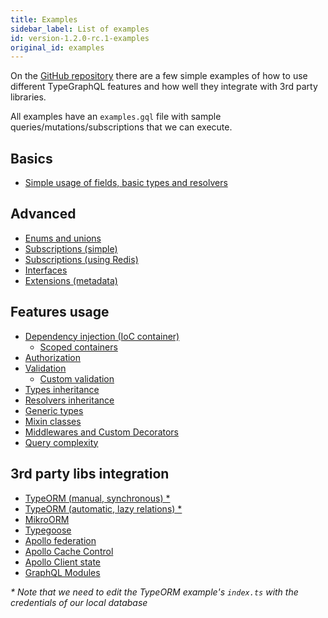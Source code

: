 ```yaml
---
title: Examples
sidebar_label: List of examples
id: version-1.2.0-rc.1-examples
original_id: examples
---
```


On the [GitHub repository](https://github.com/MichalLytek/type-graphql) there are a few simple examples of how to use different TypeGraphQL features and how well they integrate with 3rd party libraries.

All examples have an `examples.gql` file with sample queries/mutations/subscriptions that we can execute.

## Basics

- [Simple usage of fields, basic types and resolvers](https://github.com/MichalLytek/type-graphql/tree/v1.2.0-rc.1/examples/simple-usage)

## Advanced

- [Enums and unions](https://github.com/MichalLytek/type-graphql/tree/v1.2.0-rc.1/examples/enums-and-unions)
- [Subscriptions (simple)](https://github.com/MichalLytek/type-graphql/tree/v1.2.0-rc.1/examples/simple-subscriptions)
- [Subscriptions (using Redis)](https://github.com/MichalLytek/type-graphql/tree/v1.2.0-rc.1/examples/redis-subscriptions)
- [Interfaces](https://github.com/MichalLytek/type-graphql/tree/v1.2.0-rc.1/examples/interfaces-inheritance)
- [Extensions (metadata)](https://github.com/MichalLytek/type-graphql/tree/v1.2.0-rc.1/examples/extensions)

## Features usage

- [Dependency injection (IoC container)](https://github.com/MichalLytek/type-graphql/tree/v1.2.0-rc.1/examples/using-container)
  - [Scoped containers](https://github.com/MichalLytek/type-graphql/tree/v1.2.0-rc.1/examples/using-scoped-container)
- [Authorization](https://github.com/MichalLytek/type-graphql/tree/v1.2.0-rc.1/examples/authorization)
- [Validation](https://github.com/MichalLytek/type-graphql/tree/v1.2.0-rc.1/examples/automatic-validation)
  - [Custom validation](https://github.com/MichalLytek/type-graphql/tree/v1.2.0-rc.1/examples/custom-validation)
- [Types inheritance](https://github.com/MichalLytek/type-graphql/tree/v1.2.0-rc.1/examples/interfaces-inheritance)
- [Resolvers inheritance](https://github.com/MichalLytek/type-graphql/tree/v1.2.0-rc.1/examples/resolvers-inheritance)
- [Generic types](https://github.com/MichalLytek/type-graphql/tree/v1.2.0-rc.1/examples/generic-types)
- [Mixin classes](https://github.com/MichalLytek/type-graphql/tree/v1.2.0-rc.1/examples/mixin-classes)
- [Middlewares and Custom Decorators](https://github.com/MichalLytek/type-graphql/tree/v1.2.0-rc.1/examples/middlewares-custom-decorators)
- [Query complexity](https://github.com/MichalLytek/type-graphql/tree/v1.2.0-rc.1/examples/query-complexity)

## 3rd party libs integration

- [TypeORM (manual, synchronous) \*](https://github.com/MichalLytek/type-graphql/tree/v1.2.0-rc.1/examples/typeorm-basic-usage)
- [TypeORM (automatic, lazy relations) \*](https://github.com/MichalLytek/type-graphql/tree/v1.2.0-rc.1/examples/typeorm-lazy-relations)
- [MikroORM](https://github.com/MichalLytek/type-graphql/tree/v1.2.0-rc.1/examples/mikro-orm)
- [Typegoose](https://github.com/MichalLytek/type-graphql/tree/v1.2.0-rc.1/examples/typegoose)
- [Apollo federation](https://github.com/MichalLytek/type-graphql/tree/v1.2.0-rc.1/examples/apollo-federation)
- [Apollo Cache Control](https://github.com/MichalLytek/type-graphql/tree/v1.2.0-rc.1/examples/apollo-cache)
- [Apollo Client state](https://github.com/MichalLytek/type-graphql/tree/v1.2.0-rc.1/examples/apollo-client)
- [GraphQL Modules](https://github.com/MichalLytek/type-graphql/tree/v1.2.0-rc.1/examples/graphql-modules)

_\* Note that we need to edit the TypeORM example's `index.ts` with the credentials of our local database_
